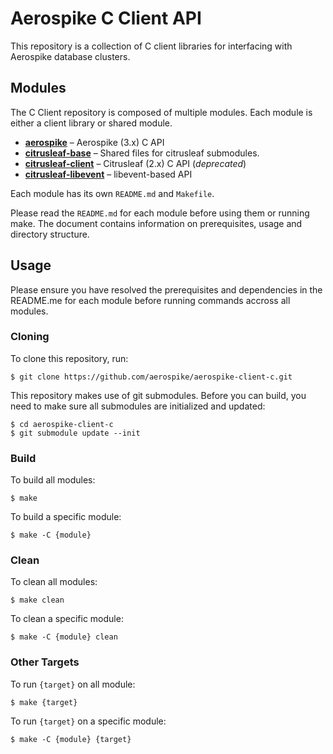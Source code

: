 # Aerospike C Client API

This repository is a collection of C client libraries for interfacing with Aerospike database clusters.

## Modules

The C Client repository is composed of multiple modules. Each module is either a client library or shared module.

- **[aerospike](./aerospike)** – Aerospike (3.x) C API 
- **[citrusleaf-base](./citrusleaf-base)** – Shared files for citrusleaf submodules.
- **[citrusleaf-client](./citrusleaf-client)** – Citrusleaf (2.x) C API (*deprecated*)
- **[citrusleaf-libevent](./citrusleaf-client)** – libevent-based API

Each module has its own `README.md` and `Makefile`. 

Please read the `README.md` for each module before using them or running make. The document contains information on prerequisites, usage and directory structure.

## Usage

Please ensure you have resolved the prerequisites and dependencies in the README.me for each module before running commands accross all modules.

### Cloning

To clone this repository, run:

	$ git clone https://github.com/aerospike/aerospike-client-c.git

This repository makes use of git submodules. Before you can build, you need to make sure all submodules are initialized and updated:

	$ cd aerospike-client-c
	$ git submodule update --init

### Build

To build all modules:

	$ make

To build a specific module:

	$ make -C {module}

### Clean

To clean all modules:

	$ make clean

To clean a specific module:

	$ make -C {module} clean

### Other Targets

To run `{target}` on all module:

	$ make {target}

To run `{target}` on a specific module:

	$ make -C {module} {target}

